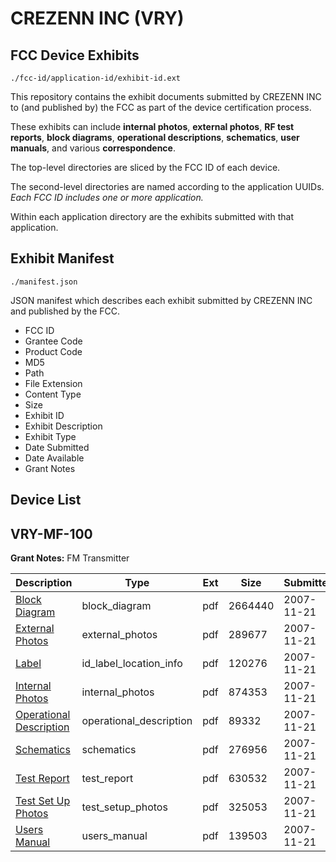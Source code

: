 # CREZENN INC (VRY)
## FCC Device Exhibits

```
./fcc-id/application-id/exhibit-id.ext
```

This repository contains the exhibit documents submitted by CREZENN INC to (and published by) the FCC as part of the device certification process.

These exhibits can include **internal photos**, **external photos**, **RF test reports**, **block diagrams**, **operational descriptions**, **schematics**, **user manuals**, and various **correspondence**.

The top-level directories are sliced by the FCC ID of each device.

The second-level directories are named according to the application UUIDs. *Each FCC ID includes one or more application.*

Within each application directory are the exhibits submitted with that application. 

## Exhibit Manifest

```
./manifest.json
```

JSON manifest which describes each exhibit submitted by CREZENN INC and published by the FCC.

- FCC ID
- Grantee Code
- Product Code
- MD5
- Path
- File Extension
- Content Type
- Size
- Exhibit ID
- Exhibit Description
- Exhibit Type
- Date Submitted
- Date Available
- Grant Notes

## Device List
## VRY-MF-100
**Grant Notes:** FM Transmitter

| Description | Type | Ext | Size | Submitted | Available |
| ----------- | ---- | --- | ---- | --------- | --------- |
| [Block Diagram](VRY-MF-100/62836746cf2d7903390fc0fa6cc22c26/870710.pdf) | block_diagram | pdf | 2664440 | 2007-11-21 | 2007-11-21 |
| [External Photos](VRY-MF-100/62836746cf2d7903390fc0fa6cc22c26/870708.pdf) | external_photos | pdf | 289677 | 2007-11-21 | 2007-11-21 |
| [Label](VRY-MF-100/62836746cf2d7903390fc0fa6cc22c26/870706.pdf) | id_label_location_info | pdf | 120276 | 2007-11-21 | 2007-11-21 |
| [Internal Photos](VRY-MF-100/62836746cf2d7903390fc0fa6cc22c26/870709.pdf) | internal_photos | pdf | 874353 | 2007-11-21 | 2007-11-21 |
| [Operational Description](VRY-MF-100/62836746cf2d7903390fc0fa6cc22c26/870712.pdf) | operational_description | pdf | 89332 | 2007-11-21 | 2007-11-21 |
| [Schematics](VRY-MF-100/62836746cf2d7903390fc0fa6cc22c26/870714.pdf) | schematics | pdf | 276956 | 2007-11-21 | 2007-11-21 |
| [Test Report](VRY-MF-100/62836746cf2d7903390fc0fa6cc22c26/870713.pdf) | test_report | pdf | 630532 | 2007-11-21 | 2007-11-21 |
| [Test Set Up Photos](VRY-MF-100/62836746cf2d7903390fc0fa6cc22c26/870707.pdf) | test_setup_photos | pdf | 325053 | 2007-11-21 | 2007-11-21 |
| [Users Manual](VRY-MF-100/62836746cf2d7903390fc0fa6cc22c26/870711.pdf) | users_manual | pdf | 139503 | 2007-11-21 | 2007-11-21 |
